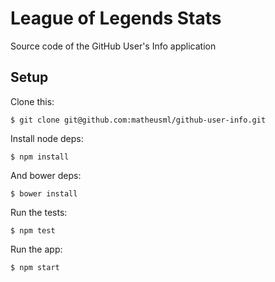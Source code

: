# League of Legends Stats

Source code of the GitHub User's Info application

## Setup
Clone this:
```
$ git clone git@github.com:matheusml/github-user-info.git
```

Install node deps:

```
$ npm install
```

And bower deps:
```
$ bower install
```

Run the tests:
```
$ npm test
```

Run the app:
```
$ npm start
```
